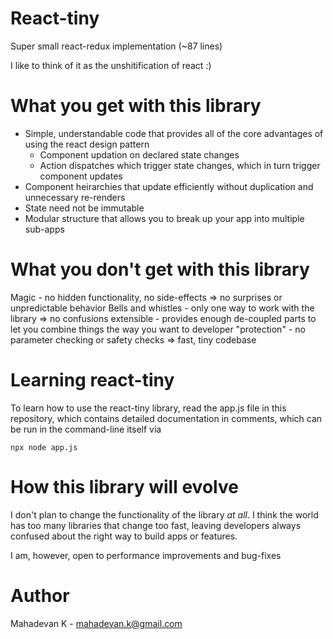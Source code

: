 # React-tiny

Super small react-redux implementation (~87 lines)

I like to think of it as the unshitification of react :)

# What you get with this library

- Simple, understandable code that provides all of the core advantages of using the react design pattern
  - Component updation on declared state changes
  - Action dispatches which trigger state changes, which in turn trigger component updates
- Component heirarchies that update efficiently without duplication and unnecessary re-renders
- State need not be immutable
- Modular structure that allows you to break up your app into multiple sub-apps

# What you don't get with this library

Magic - no hidden functionality, no side-effects => no surprises or unpredictable behavior
Bells and whistles - only one way to work with the library => no confusions
extensible - provides enough de-coupled parts to let you combine things the way you want to
developer "protection" - no parameter checking or safety checks => fast, tiny codebase

# Learning react-tiny

To learn how to use the react-tiny library, read the app.js file in this repository,
which contains detailed documentation in comments, which can be run in the command-line itself via

    npx node app.js

# How this library will evolve

I don't plan to change the functionality of the library *at all*. I think the world has too
many libraries that change too fast, leaving developers always confused about the right way
to build apps or features.

I am, however, open to performance improvements and bug-fixes

# Author

Mahadevan K - mahadevan.k@gmail.com
